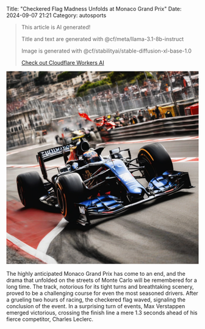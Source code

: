 Title: "Checkered Flag Madness Unfolds at Monaco Grand Prix"
Date: 2024-09-07 21:21
Category: autosports

> This article is AI generated!
> 
> Title and text are generated with @cf/meta/llama-3.1-8b-instruct
> 
> Image is generated with @cf/stabilityai/stable-diffusion-xl-base-1.0
> 
> [Check out Cloudflare Workers AI](https://developers.cloudflare.com/workers-ai/models/)


![Alt Text](images/2024-09-07-checkered-flag-madness-unfolds-at-monaco-grand-prix.png)

The highly anticipated Monaco Grand Prix has come to an end, and the drama that unfolded on the streets of Monte Carlo will be remembered for a long time. The track, notorious for its tight turns and breathtaking scenery, proved to be a challenging course for even the most seasoned drivers. After a grueling two hours of racing, the checkered flag waved, signaling the conclusion of the event. In a surprising turn of events, Max Verstappen emerged victorious, crossing the finish line a mere 1.3 seconds ahead of his fierce competitor, Charles Leclerc.